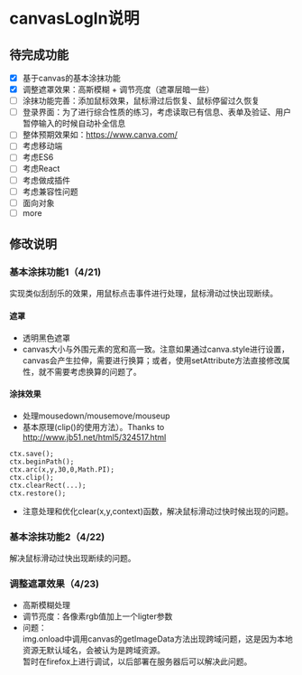 # canvasLogIn说明

## 待完成功能
- [x] 基于canvas的基本涂抹功能
- [x] 调整遮罩效果：高斯模糊 + 调节亮度（遮罩层暗一些）
- [ ] 涂抹功能完善：添加鼠标效果，鼠标滑过后恢复、鼠标停留过久恢复
- [ ] 登录界面：为了进行综合性质的练习，考虑读取已有信息、表单及验证、用户暂停输入的时候自动补全信息
- [ ] 整体预期效果如：<https://www.canva.com/>
- [ ] 考虑移动端
- [ ] 考虑ES6
- [ ] 考虑React
- [ ] 考虑做成插件
- [ ] 考虑兼容性问题
- [ ] 面向对象
- [ ] more

## 修改说明
### 基本涂抹功能1（4/21)
  实现类似刮刮乐的效果，用鼠标点击事件进行处理，鼠标滑动过快出现断续。
#### 遮罩
- 透明黑色遮罩
- canvas大小与外围元素的宽和高一致。注意如果通过canva.style进行设置，canvas会产生拉伸，需要进行换算；或者，使用setAttribute方法直接修改属性，就不需要考虑换算的问题了。

#### 涂抹效果
- 处理mousedown/mousemove/mouseup
- 基本原理(clip()的使用方法）。Thanks to <http://www.jb51.net/html5/324517.html>
```
ctx.save();
ctx.beginPath();
ctx.arc(x,y,30,0,Math.PI);
ctx.clip();
ctx.clearRect(...);
ctx.restore();
```
- 注意处理和优化clear(x,y,context)函数，解决鼠标滑动过快时候出现的问题。

### 基本涂抹功能2（4/22)
解决鼠标滑动过快出现断续的问题。

### 调整遮罩效果（4/23)
- 高斯模糊处理
- 调节亮度：各像素rgb值加上一个ligter参数
- 问题：  
img.onload中调用canvas的getImageData方法出现跨域问题，这是因为本地资源无默认域名，会被认为是跨域资源。  
暂时在firefox上进行调试，以后部署在服务器后可以解决此问题。
